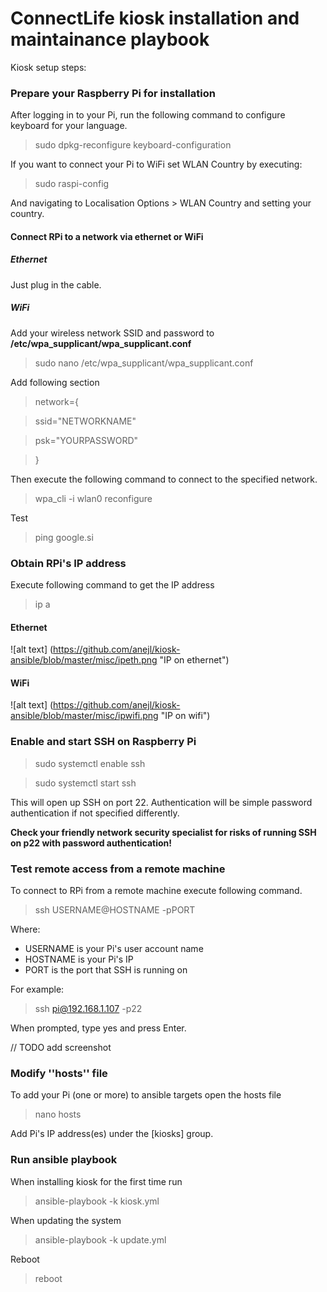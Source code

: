 # ConnectLife kiosk installation and maintainance playbook

Kiosk setup steps:

### Prepare your Raspberry Pi for installation

After logging in to your Pi, run the following command to configure keyboard for your language.

> sudo dpkg-reconfigure keyboard-configuration

If you want to connect your Pi to WiFi set WLAN Country by executing:

> sudo raspi-config

And navigating to Localisation Options > WLAN Country and setting your country.


#### Connect RPi to a network via ethernet or WiFi

##### Ethernet

Just plug in the cable.

##### WiFi

Add your wireless network SSID and password to **/etc/wpa\_supplicant/wpa\_supplicant.conf**

> sudo nano /etc/wpa\_supplicant/wpa\_supplicant.conf

Add following section

> network={

> ssid="NETWORKNAME"

> psk="YOURPASSWORD"

> }

Then execute the following command to connect to the specified network.

> wpa\_cli -i wlan0 reconfigure

Test

> ping google.si

### Obtain RPi's IP address

Execute following command to get the IP address

> ip a

#### Ethernet

![alt text] (https://github.com/anejl/kiosk-ansible/blob/master/misc/ipeth.png "IP on ethernet")

#### WiFi

![alt text] (https://github.com/anejl/kiosk-ansible/blob/master/misc/ipwifi.png "IP on wifi")

### Enable and start SSH on Raspberry Pi

> sudo systemctl enable ssh

> sudo systemctl start ssh

This will open up SSH on port 22.
Authentication will be simple password authentication if not specified differently.

**Check your friendly network security specialist for risks of running SSH on p22 with password authentication!**


### Test remote access from a remote machine

To connect to RPi from a remote machine execute following command.

> ssh USERNAME@HOSTNAME -pPORT

Where:

- USERNAME is your Pi's user account name
- HOSTNAME is your Pi's IP
- PORT is the port that SSH is running on

For example:

> ssh pi@192.168.1.107 -p22

When prompted, type yes and press Enter.

// TODO add screenshot

### Modify ''hosts'' file

To add your Pi (one or more) to ansible targets open the hosts file

> nano hosts

Add Pi's IP address(es) under the [kiosks] group.

### Run ansible playbook

When installing kiosk for the first time run

> ansible-playbook -k kiosk.yml

When updating the system 


> ansible-playbook -k update.yml

Reboot

> reboot
